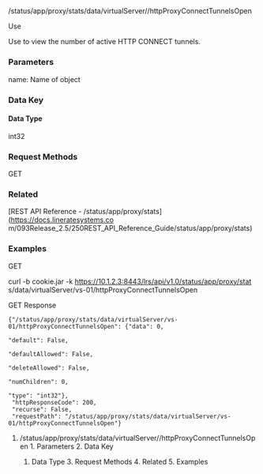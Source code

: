 ##
/status/app/proxy/stats/data/virtualServer/<name>/httpProxyConnectTunnelsOpen

Use

Use to view the number of active HTTP CONNECT tunnels.

### Parameters

name: Name of object

### Data Key

#### Data Type

int32

### Request Methods

GET

### Related

[REST API Reference - /status/app/proxy/stats](https://docs.lineratesystems.co
m/093Release_2.5/250REST_API_Reference_Guide/status/app/proxy/stats)

### Examples

GET

curl -b cookie.jar -k https://10.1.2.3:8443/lrs/api/v1.0/status/app/proxy/stat
s/data/virtualServer/vs-01/httpProxyConnectTunnelsOpen

GET Response

    
    {"/status/app/proxy/stats/data/virtualServer/vs-01/httpProxyConnectTunnelsOpen": {"data": 0,
                                                                                    "default": False,
                                                                                    "defaultAllowed": False,
                                                                                    "deleteAllowed": False,
                                                                                    "numChildren": 0,
                                                                                    "type": "int32"},
     "httpResponseCode": 200,
     "recurse": False,
     "requestPath": "/status/app/proxy/stats/data/virtualServer/vs-01/httpProxyConnectTunnelsOpen"}
    

  1. /status/app/proxy/stats/data/virtualServer/<name>/httpProxyConnectTunnelsOpen
    1. Parameters
    2. Data Key
      1. Data Type
    3. Request Methods
    4. Related
    5. Examples


